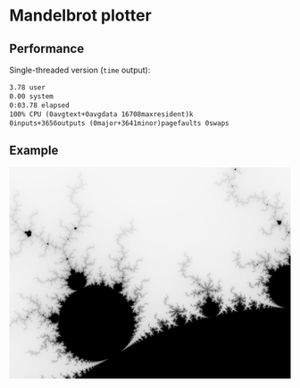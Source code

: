 # Mandelbrot plotter

## Performance

Single-threaded version (`time` output):

```text
3.78 user
0.00 system
0:03.78 elapsed
100% CPU (0avgtext+0avgdata 16708maxresident)k
0inputs+3656outputs (0major+3641minor)pagefaults 0swaps
```

## Example

![Mandelbrot](mandel.png?raw=true "Mandelbrot")
